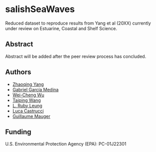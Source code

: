 # salishSeaWaves
Reduced dataset to reproduce results from Yang et al (20XX) currently under review on Estuarine, Coastal and Shelf Science. 

## Abstract
Abstract will be added after the peer review process has concluded. 

## Authors
* [Zhaoqing Yang](https://marine.pnnl.gov/staff/staff_info.asp?staff_num=971)
* [Gabriel García Medina](https://marine.pnnl.gov/staff/staff_info.asp?staff_num=3290)
* [Wei-Cheng Wu](https://marine.pnnl.gov)
* [Taiping Wang](https://marine.pnnl.gov)
* [L. Ruby Leung](https://www.pnnl.gov/atmospheric)
* [Luca Castrucci](https://marine.pnnl.gov)
* [Guillaume Mauger](https://cig.uw.edu/)

## Funding
U.S. Environmental Protection Agency (EPA): PC-01J22301

